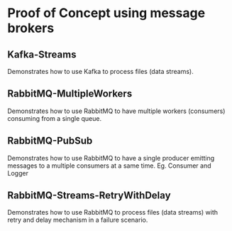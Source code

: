 # Proof of Concept using message brokers

## Kafka-Streams

Demonstrates how to use Kafka to process files (data streams).

## RabbitMQ-MultipleWorkers

Demonstrates how to use RabbitMQ to have multiple workers (consumers) consuming from a single queue.

## RabbitMQ-PubSub

Demonstrates how to use RabbitMQ to have a single producer emitting messages to a multiple consumers at a same time.
Eg. Consumer and Logger

## RabbitMQ-Streams-RetryWithDelay

Demonstrates how to use RabbitMQ to process files (data streams) with retry and delay mechanism in a failure scenario.
